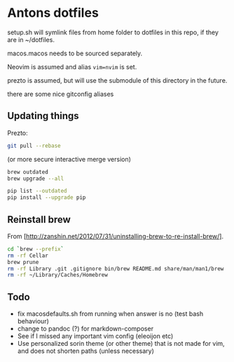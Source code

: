 # Antons dotfiles

setup.sh will symlink files from home folder to dotfiles in this repo, if they are in ~/dotfiles.

macos.macos needs to be sourced separately.

Neovim is assumed and alias `vim=nvim` is set.

prezto is assumed, but will use the submodule of this directory in the future.

there are some nice gitconfig aliases

## Updating things

Prezto: 

```bash
git pull --rebase 
```
(or more secure interactive merge version)

```bash
brew outdated
brew upgrade --all
```


```bash
pip list --outdated
pip install --upgrade pip
```

## Reinstall brew

From [http://zanshin.net/2012/07/31/uninstalling-brew-to-re-install-brew/].

```bash
cd `brew --prefix`
rm -rf Cellar
brew prune
rm -rf Library .git .gitignore bin/brew README.md share/man/man1/brew
rm -rf ~/Library/Caches/Homebrew
```

## Todo
- fix macosdefaults.sh from running when answer is no (test bash behaviour)
- change to pandoc (?) for markdown-composer
- See if I missed any important vim config (eleoijon etc)
- Use personalized sorin theme (or other theme) that is not made for vim, and
does not shorten paths (unless necessary)
